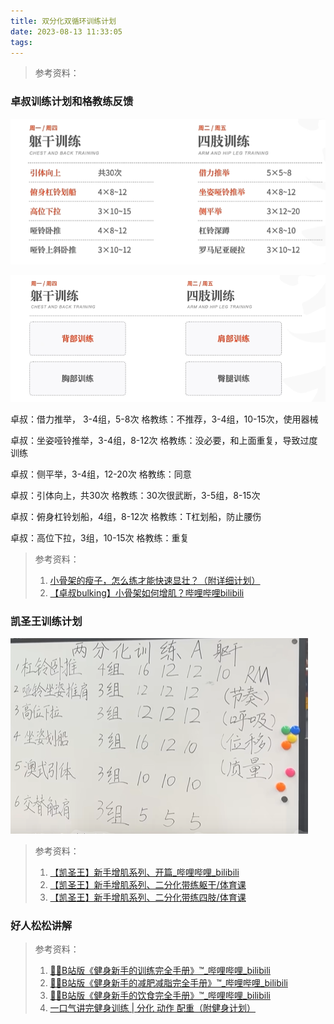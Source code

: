 ```yaml
---
title: 双分化双循环训练计划
date: 2023-08-13 11:33:05
tags:
---
```


> 参考资料：

### 卓叔训练计划和格教练反馈
![](https://raw.githubusercontent.com/Tom89757/ImageHost/main/hexo/20230813114142.png)

![](https://raw.githubusercontent.com/Tom89757/ImageHost/main/hexo/20230813114149.png)

卓叔：借力推举， 3-4组，5-8次
格教练：不推荐，3-4组，10-15次，使用器械

卓叔：坐姿哑铃推举，3-4组，8-12次
格教练：没必要，和上面重复，导致过度训练

卓叔：侧平举，3-4组，12-20次
格教练：同意

卓叔：引体向上，共30次
格教练：30次很武断，3-5组，8-15次

卓叔：俯身杠铃划船，4组，8-12次
格教练：T杠划船，防止腰伤

卓叔：高位下拉，3组，10-15次
格教练：重复

> 参考资料：
> 1. [小骨架的瘦子，怎么练才能快速显壮？（附详细计划）](https://www.bilibili.com/video/BV1gW4y1o7HD/?spm_id_from=333.337.search-card.all.click&vd_source=71b57f2bb132ac1f88ed255cad4a06a6)
> 2. [【卓叔bulking】小骨架如何增肌？哔哩哔哩bilibili](https://www.bilibili.com/video/BV1FV41137yX/?spm_id_from=333.999.0.0)

### 凯圣王训练计划
![](https://raw.githubusercontent.com/Tom89757/ImageHost/main/hexo/20230815132026.png)


> 参考资料：
> 1. [【凯圣王】新手增肌系列、开篇_哔哩哔哩_bilibili](https://www.bilibili.com/video/BV1Qd4y1Z75J/?spm_id_from=333.788&vd_source=71b57f2bb132ac1f88ed255cad4a06a6)
> 2. [【凯圣王】新手增肌系列、二分化带练躯干/体育课](https://www.bilibili.com/video/BV1Nc411P7nc/?spm_id_from=333.999.0.0&vd_source=71b57f2bb132ac1f88ed255cad4a06a6)
> 3. [ 【凯圣王】新手增肌系列、二分化带练四肢/体育课](https://www.bilibili.com/video/BV1YL411q7HR/?spm_id_from=333.999.0.0&vd_source=71b57f2bb132ac1f88ed255cad4a06a6)

### 好人松松讲解

> 参考资料：
> 1. [💪🏻B站版《健身新手的训练完全手册》™_哔哩哔哩_bilibili](https://www.bilibili.com/video/BV1Hk4y187jF/?spm_id_from=333.337.search-card.all.click&vd_source=71b57f2bb132ac1f88ed255cad4a06a6)
> 2. [💪🏻B站版《健身新手的减肥减脂完全手册》™_哔哩哔哩_bilibili](https://www.bilibili.com/video/BV1AM411r7z3/?spm_id_from=333.337.search-card.all.click&vd_source=71b57f2bb132ac1f88ed255cad4a06a6)
> 3. [💪🏻B站版《健身新手的饮食完全手册》™_哔哩哔哩_bilibili](https://www.bilibili.com/video/BV1yX4y1q7LP/?spm_id_from=333.999.0.0)
> 4. [一口气讲完健身训练 | 分化 动作 配重（附健身计划）](https://www.bilibili.com/video/BV19L4y1w7zN/?spm_id_from=333.999.0.0&vd_source=71b57f2bb132ac1f88ed255cad4a06a6)











